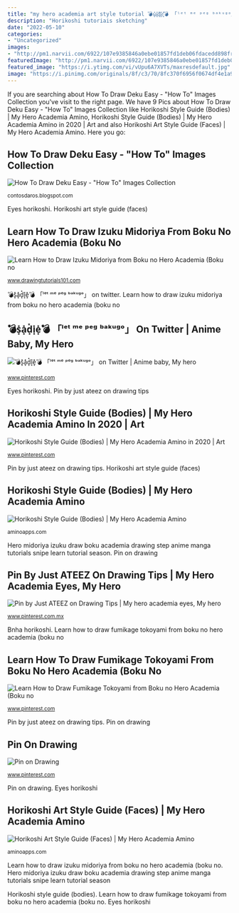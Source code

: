 ```yaml
---
title: "my hero academia art style tutorial 💣s͓̽a͓̽d͓̽i͓̽e͓̽💣 「ˡᵉᵗ ᵐᵉ ᵖᵉᵍ ᵇᵃᵏᵘᵍᵒ」 on twitter"
description: "Horikoshi tutoriais sketching"
date: "2022-05-10"
categories:
- "Uncategorized"
images:
- "http://pm1.narvii.com/6922/107e9385846a0ebe01857fd1deb06fdacedd898fr1-1600-900v2_uhq.jpg"
featuredImage: "http://pm1.narvii.com/6922/107e9385846a0ebe01857fd1deb06fdacedd898fr1-1600-900v2_uhq.jpg"
featured_image: "https://i.ytimg.com/vi/vUpu6A7XVTs/maxresdefault.jpg"
image: "https://i.pinimg.com/originals/8f/c3/70/8fc370f6956f0674df4e1a9479b7e22c.png"
---
```


If you are searching about How To Draw Deku Easy - &quot;How To&quot; Images Collection you've visit to the right page. We have 9 Pics about How To Draw Deku Easy - &quot;How To&quot; Images Collection like Horikoshi Style Guide (Bodies) | My Hero Academia Amino, Horikoshi Style Guide (Bodies) | My Hero Academia Amino in 2020 | Art and also Horikoshi Art Style Guide (Faces) | My Hero Academia Amino. Here you go:

## How To Draw Deku Easy - &quot;How To&quot; Images Collection

![How To Draw Deku Easy - &quot;How To&quot; Images Collection](https://i.ytimg.com/vi/vUpu6A7XVTs/maxresdefault.jpg "Draw deku easy izuku midoriya step hero boku tutorial")

<small>contosdaros.blogspot.com</small>

Eyes horikoshi. Horikoshi art style guide (faces)

## Learn How To Draw Izuku Midoriya From Boku No Hero Academia (Boku No

![Learn How to Draw Izuku Midoriya from Boku no Hero Academia (Boku no](https://www.drawingtutorials101.com/drawing-tutorials/Anime-and-Manga/Boku-no-Hero-Academia/izuku-midoriya/how-to-draw-Izuku-Midoriya-from-Boku-no-Hero-Academia-step-0.png "Learn how to draw fumikage tokoyami from boku no hero academia (boku no")

<small>www.drawingtutorials101.com</small>

💣s͓̽a͓̽d͓̽i͓̽e͓̽💣 「ˡᵉᵗ ᵐᵉ ᵖᵉᵍ ᵇᵃᵏᵘᵍᵒ」 on twitter. Learn how to draw izuku midoriya from boku no hero academia (boku no

## 💣s͓̽a͓̽d͓̽i͓̽e͓̽💣 「ˡᵉᵗ ᵐᵉ ᵖᵉᵍ ᵇᵃᵏᵘᵍᵒ」 On Twitter | Anime Baby, My Hero

![💣s͓̽a͓̽d͓̽i͓̽e͓̽💣 「ˡᵉᵗ ᵐᵉ ᵖᵉᵍ ᵇᵃᵏᵘᵍᵒ」 on Twitter | Anime baby, My hero](https://i.pinimg.com/originals/8f/c3/70/8fc370f6956f0674df4e1a9479b7e22c.png "Learn how to draw fumikage tokoyami from boku no hero academia (boku no")

<small>www.pinterest.com</small>

Eyes horikoshi. Pin by just ateez on drawing tips

## Horikoshi Style Guide (Bodies) | My Hero Academia Amino In 2020 | Art

![Horikoshi Style Guide (Bodies) | My Hero Academia Amino in 2020 | Art](https://i.pinimg.com/originals/27/5d/cc/275dcc584654556b832b0d11ccdc8f2b.jpg "Academia hero tokoyami draw drawing boku fumikage step coloring drawings manga anime easy characters sketches tutorials printable face tutorial kirishima")

<small>www.pinterest.com</small>

Pin by just ateez on drawing tips. Horikoshi art style guide (faces)

## Horikoshi Style Guide (Bodies) | My Hero Academia Amino

![Horikoshi Style Guide (Bodies) | My Hero Academia Amino](http://pm1.narvii.com/6922/107e9385846a0ebe01857fd1deb06fdacedd898fr1-1600-900v2_uhq.jpg "Academia hero tokoyami draw drawing boku fumikage step coloring drawings manga anime easy characters sketches tutorials printable face tutorial kirishima")

<small>aminoapps.com</small>

Hero midoriya izuku draw boku academia drawing step anime manga tutorials snipe learn tutorial season. Pin on drawing

## Pin By Just ATEEZ On Drawing Tips | My Hero Academia Eyes, My Hero

![Pin by Just ATEEZ on Drawing Tips | My hero academia eyes, My hero](https://i.pinimg.com/736x/24/02/7d/24027d6f9a4702b5e07f6b738f1130b4.jpg "Bnha horikoshi")

<small>www.pinterest.com.mx</small>

Bnha horikoshi. Learn how to draw fumikage tokoyami from boku no hero academia (boku no

## Learn How To Draw Fumikage Tokoyami From Boku No Hero Academia (Boku No

![Learn How to Draw Fumikage Tokoyami from Boku no Hero Academia (Boku no](https://i.pinimg.com/originals/e6/f1/a8/e6f1a88c86d6946d35016722dcfb55ed.png "Eyes horikoshi")

<small>www.pinterest.com</small>

Pin by just ateez on drawing tips. Pin on drawing

## Pin On Drawing

![Pin on Drawing](https://i.pinimg.com/originals/af/41/1f/af411f4e0977083f2949d9646e707bbd.png "Learn how to draw fumikage tokoyami from boku no hero academia (boku no")

<small>www.pinterest.com</small>

Pin on drawing. Eyes horikoshi

## Horikoshi Art Style Guide (Faces) | My Hero Academia Amino

![Horikoshi Art Style Guide (Faces) | My Hero Academia Amino](http://pm1.narvii.com/6907/0c8f4f225b583b48c8273e655e58323a2f6b48a9r1-1279-845v2_uhq.jpg "Horikoshi tutoriais sketching")

<small>aminoapps.com</small>

Learn how to draw izuku midoriya from boku no hero academia (boku no. Hero midoriya izuku draw boku academia drawing step anime manga tutorials snipe learn tutorial season

Horikoshi style guide (bodies). Learn how to draw fumikage tokoyami from boku no hero academia (boku no. Eyes horikoshi
